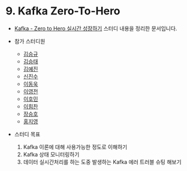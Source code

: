 # 9. Kafka Zero-To-Hero

- [Kafka - Zero to Hero 실시간 성장하기](https://www.notion.so/chanrankim/Kafka-Zero-to-Hero-8637c3be78f145649f44fa990aeb9892) 스터디 내용을 정리한 문서입니다.

- 참가 스터디원
  * [김승규]()
  * [김승태]()
  * [김예진]()
  * [신진수]()
  * [이동욱](https://github.com/ehddnr301)
  * [이영전]()
  * [이호민]()
  * [이힘찬](https://github.com/ssilb4)
  * [장승호]()
  * [홍지영​​]()

- 스터디 목표
    1. Kafka 이론에 대해 사용가능한 정도로 이해하기
    2. Kafka 상태 모니터링하기
    3. 데이터 실시간처리를 하는 도중 발생하는 Kafka 에러 트러블 슈팅 해보기


<script src="https://utteranc.es/client.js"
        repo="Pseudo-Lab/data-engineering-for-everybody"
        issue-term="pathname"
        label="comments"
        theme="preferred-color-scheme"
        crossorigin="anonymous"
        async>
</script>
